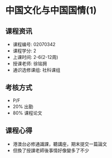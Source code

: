 # 中国文化与中国国情(1)

## 课程资讯
- 课程编号: 02070342 
- 课程学分: 2
- 上课时间: 2-6(2-12周)
- 授课老师: 徐铭拥
- 通识选修课组: 社科课组
## 考核方式
- P/F
- 20% 出勤
- 80% 课程论文
  
## 课程心得
- 港澳台必修通識課，聽講座，期末提交一篇論文
- 但換了授課老師後事情好像變多了不少
